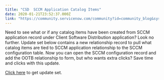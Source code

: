 ```yaml
---
title: "CSD  SCCM Application Catalog Items"
date: 2020-01-21T23:52:37.000Z
link: "https://community.servicenow.com/community?id=community_blog&sys_id=5717962c1b6e0850fff162c4bd4bcb54"
---
```

<p>Need to see what or if any catalog items have been created from SCCM application record under Client Software Distribution application? Look no further. Update set below contains a new relationship record to pull what catalog items are tied to SCCM application relationship to the SCCM configuration table. Now you can open the SCCM configuration record and add the OOTB relationship to form, but who wants extra clicks? Save time and clicks with this update.</p>
<p><a href="https://developer.servicenow.com/app.do#!/share/contents/4470940_csd_sccm_application_catalog_items?t&#61;PRODUCT_DETAILS" target="_blank" rel="noopener noreferrer nofollow">Click here</a> to get update set.</p>